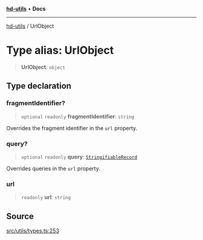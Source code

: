 [**hd-utils**](../README.md) • **Docs**

***

[hd-utils](../globals.md) / UrlObject

# Type alias: UrlObject

> **UrlObject**: `object`

## Type declaration

### fragmentIdentifier?

> `optional` `readonly` **fragmentIdentifier**: `string`

Overrides the fragment identifier in the `url` property.

### query?

> `optional` `readonly` **query**: [`StringifiableRecord`](StringifiableRecord.md)

Overrides queries in the `url` property.

### url

> `readonly` **url**: `string`

## Source

[src/utils/types.ts:253](https://github.com/AhmadHddad/h-utils/blob/8e9e542f98b1a43a336ce585dc8666b21b0e894d/src/utils/types.ts#L253)
